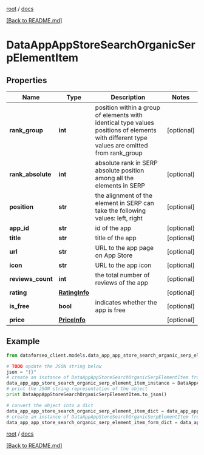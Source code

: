 [root](./../ "root") / [docs](./ "docs")

[[Back to README.md]](./../README.md "[Back to README.md]")

# DataAppAppStoreSearchOrganicSerpElementItem

## Properties

Name | Type | Description | Notes
------------ | ------------- | ------------- | -------------
**rank_group** | **int** | position within a group of elements with identical type values positions of elements with different type values are omitted from rank_group | [optional]
**rank_absolute** | **int** | absolute rank in SERP absolute position among all the elements in SERP | [optional]
**position** | **str** | the alignment of the element in SERP can take the following values: left, right | [optional]
**app_id** | **str** | id of the app | [optional]
**title** | **str** | title of the app | [optional]
**url** | **str** | URL to the app page on App Store | [optional]
**icon** | **str** | URL to the app icon | [optional]
**reviews_count** | **int** | the total number of reviews of the app | [optional]
**rating** | [**RatingInfo**](RatingInfo.md) |  | [optional]
**is_free** | **bool** | indicates whether the app is free | [optional]
**price** | [**PriceInfo**](PriceInfo.md) |  | [optional]

## Example

```python
from dataforseo_client.models.data_app_app_store_search_organic_serp_element_item import DataAppAppStoreSearchOrganicSerpElementItem

# TODO update the JSON string below
json = "{}"
# create an instance of DataAppAppStoreSearchOrganicSerpElementItem from a JSON string
data_app_app_store_search_organic_serp_element_item_instance = DataAppAppStoreSearchOrganicSerpElementItem.from_json(json)
# print the JSON string representation of the object
print DataAppAppStoreSearchOrganicSerpElementItem.to_json()

# convert the object into a dict
data_app_app_store_search_organic_serp_element_item_dict = data_app_app_store_search_organic_serp_element_item_instance.to_dict()
# create an instance of DataAppAppStoreSearchOrganicSerpElementItem from a dict
data_app_app_store_search_organic_serp_element_item_form_dict = data_app_app_store_search_organic_serp_element_item.from_dict(data_app_app_store_search_organic_serp_element_item_dict)
```

  

[root](./../ "root") / [docs](./ "docs")

[[Back to README.md]](./../README.md "[Back to README.md]")